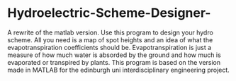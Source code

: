 # Hydroelectric-Scheme-Designer-
A rewrite of the matlab version.
Use this program to design your hydro scheme. All you need is a map of spot heights and an idea of what the evapotranspiration coefficients should be. Evapotranspiration is just a measure of how much water is absorded by the ground and how much is evaporated or transpired by plants. This program is based on the version made in MATLAB for the edinburgh uni interdisciplinary engineering project. 

